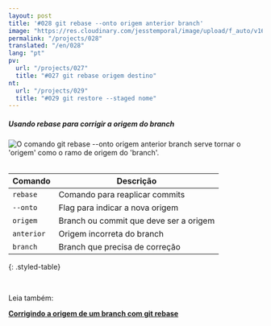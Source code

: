 ```yaml
---
layout: post
title: '#028 git rebase --onto origem anterior branch'
image: "https://res.cloudinary.com/jesstemporal/image/upload/f_auto/v1642878675/gitfichas/pt/028/thumbnail_e0u5fg.jpg"
permalink: "/projects/028"
translated: "/en/028"
lang: "pt"
pv:
  url: "/projects/027"
  title: "#027 git rebase origem destino"
nt:
  url: "/projects/029"
  title: "#029 git restore --staged nome"
---
```

##### Usando rebase para corrigir a origem do branch

<img alt="O comando git rebase --onto origem anterior branch serve tornar o 'origem' como o ramo de origem do 'branch'." src="https://res.cloudinary.com/jesstemporal/image/upload/v1642878675/gitfichas/pt/028/full_agybxd.jpg"><br><br>

| Comando | Descrição |
|---------|-------------|
| `rebase` | Comando para reaplicar commits |
| `--onto` | Flag para indicar a nova origem |
| `origem` | Branch ou commit que deve ser a origem |
| `anterior` | Origem incorreta do branch |
| `branch` | Branch que precisa de correção |
{: .styled-table}

<br>

Leia também:

<a href="https://jtemporal.com/corrigindo-a-origem-de-um-branch-com-git-rebase/">
  <strong>Corrigindo a origem de um branch com git rebase</strong>
</a>
